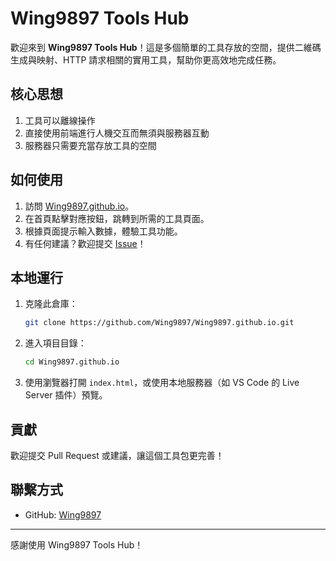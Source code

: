 # Wing9897 Tools Hub

歡迎來到 **Wing9897 Tools Hub**！這是多個簡單的工具存放的空間，提供二維碼生成與映射、HTTP 請求相關的實用工具，幫助你更高效地完成任務。

## 核心思想
1. 工具可以離線操作
2. 直接使用前端進行人機交互而無須與服務器互動
3. 服務器只需要充當存放工具的空間

## 如何使用
1. 訪問 [Wing9897.github.io](https://wing9897.github.io/)。
2. 在首頁點擊對應按鈕，跳轉到所需的工具頁面。
3. 根據頁面提示輸入數據，體驗工具功能。
4. 有任何建議？歡迎提交 [Issue](https://github.com/Wing9897/Wing9897.github.io/issues)！


## 本地運行
1. 克隆此倉庫：
   ```bash
   git clone https://github.com/Wing9897/Wing9897.github.io.git
   ```
2. 進入項目目錄：
   ```bash
   cd Wing9897.github.io
   ```
3. 使用瀏覽器打開 `index.html`，或使用本地服務器（如 VS Code 的 Live Server 插件）預覽。

## 貢獻
歡迎提交 Pull Request 或建議，讓這個工具包更完善！

## 聯繫方式
- GitHub: [Wing9897](https://github.com/Wing9897)

---

感謝使用 Wing9897 Tools Hub！

